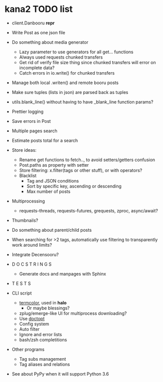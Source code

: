 # kana2 TODO list

- client.Danbooru __repr__

- Write Post as one json file
- Do something about media generator
  - Lazy parameter to use generators for all get... functions
  - Always used requests chunked transfers
  - Get rid of verify file size thing since chunked transfers will error on
    incomplete data?
  - Catch errors in io.write() for chunked transfers
- Manage both local .writen() and remote booru posts
- Make sure tuples (lists in json) are parsed back as tuples     
- utils.blank\_line() without having to have \_blank\_line function params?

- Prettier logging

- Save errors in Post

- Multiple pages search
- Estimate posts total for a search

- Store ideas:
  - Rename get functions to fetch.., to avoid setters/getters confusion
  - Post.paths as property with setter
  - Store filtering: x.filter(tags or other stuff), or with operators?
  - Blacklist
    - Tag and JSON conditions
    - Sort by specific key, ascending or descending
    - Max number of posts

- Multiprocessing
  - requests-threads, requests-futures, grequests, zproc, async/await?

- Thumbnails?

- Do something about parent/child posts

- When searching for >2 tags, automatically use filtering to transparently
  work around limits?
- Integrate Decensooru?

- D O C S T R I N G S
    - Generate docs and manpages with Sphinx
- T E S T S

- CLI script
    - [termcolor](https://pypi.python.org/pypi/termcolor), used in **halo**
      - Or maybe blessings?
    - zplug/emerge-like UI for multiprocess downloading?
    - Use [doctopt](https://docopt.readthedocs.io/en/latest/)
    - Config system
    - Auto filter
    - Ignore and error lists
    - bash/zsh completitions

- Other programs
    - Tag subs management
    - Tag aliases and relations

- See about PyPy when it will support Python 3.6
